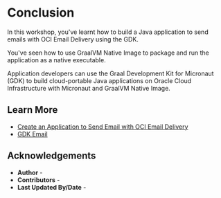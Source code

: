 # Conclusion

In this workshop, you've learnt how to build a Java application to send emails with OCI Email Delivery using the GDK.

You've seen how to use GraalVM Native Image to package and run the application as a native executable.

Application developers can use the Graal Development Kit for Micronaut (GDK) to build cloud-portable Java applications on Oracle Cloud Infrastructure with Micronaut and GraalVM Native Image.

## Learn More

* [Create an Application to Send Email with OCI Email Delivery](https://graal.cloud/gdk/gdk-modules/email/micronaut-email-oracle/?buildTool=maven&lang=java)
* [GDK Email](https://graal.cloud/gdk/modules/#email)

## Acknowledgements

* **Author** - [](var:author)
* **Contributors** - [](var:contributors)
* **Last Updated By/Date** - [](var:last_updated)
